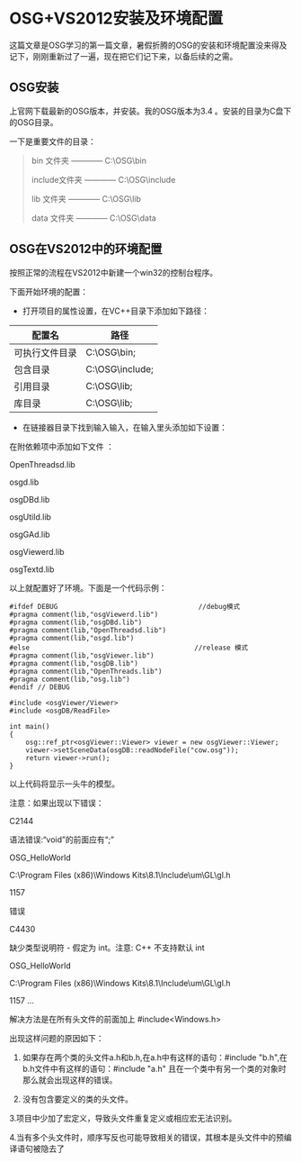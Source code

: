 OSG+VS2012安装及环境配置
=================

这篇文章是OSG学习的第一篇文章，暑假折腾的OSG的安装和环境配置没来得及记下，刚刚重新过了一遍，现在把它们记下来，以备后续的之需。

OSG安装
-----

上官网下载最新的OSG版本，并安装。我的OSG版本为3.4 。安装的目录为C盘下的OSG目录。

一下是重要文件的目录：

> bin 文件夹 ————  C:\OSG\bin
> 
> include文件夹 ———— C:\OSG\include
> 
> lib 文件夹 ———— C:\OSG\lib
> 
> data 文件夹 ———— C:\OSG\data

OSG在VS2012中的环境配置
----------------

按照正常的流程在VS2012中新建一个win32的控制台程序。

下面开始环境的配置：

 - 打开项目的属性设置，在VC++目录下添加如下路径：


配置名     | 路径
-------- | ---
可执行文件目录 | C:\OSG\bin;
包含目录    | C:\OSG\include;
引用目录     | C:\OSG\lib;
库目录     | C:\OSG\lib;

 -  在链接器目录下找到输入输入，在输入里头添加如下设置：

在附依赖项中添加如下文件 ：

OpenThreadsd.lib

osgd.lib

osgDBd.lib

osgUtild.lib

osgGAd.lib

osgViewerd.lib

osgTextd.lib


以上就配置好了环境。下面是一个代码示例：


    #ifdef DEBUG                                   //debug模式
    #pragma comment(lib,"osgViewerd.lib")
    #pragma comment(lib,"osgDBd.lib")
    #pragma comment(lib,"OpenThreadsd.lib")
    #pragma comment(lib,"osgd.lib")
    #else                                         //release 模式
    #pragma comment(lib,"osgViewer.lib")
    #pragma comment(lib,"osgDB.lib")
    #pragma comment(lib,"OpenThreads.lib")
    #pragma comment(lib,"osg.lib")
    #endif // DEBUG
    
    #include <osgViewer/Viewer>
    #include <osgDB/ReadFile>
    
    int main()
    {
    	osg::ref_ptr<osgViewer::Viewer> viewer = new osgViewer::Viewer;
    	viewer->setSceneData(osgDB::readNodeFile("cow.osg"));
    	return viewer->run();
    }

以上代码将显示一头牛的模型。

注意：如果出现以下错误：

C2144

语法错误:“void”的前面应有“;”

OSG_HelloWorld

C:\Program Files (x86)\Windows Kits\8.1\Include\um\GL\gl.h

1157

错误

C4430

缺少类型说明符 - 假定为 int。注意: C++ 不支持默认 int

OSG_HelloWorld

C:\Program Files (x86)\Windows Kits\8.1\Include\um\GL\gl.h

1157
...

解决方法是在所有头文件的前面加上 #include<Windows.h>

出现这样问题的原因如下：

1. 如果存在两个类的头文件a.h和b.h,在a.h中有这样的语句：#include "b.h",在b.h文件中有这样的语句：#include "a.h"   且在一个类中有另一个类的对象时   那么就会出现这样的错误。

2. 没有包含要定义的类的头文件。

3.项目中少加了宏定义，导致头文件重复定义或相应宏无法识别。

4.当有多个头文件时，顺序写反也可能导致相关的错误，其根本是头文件中的预编译语句被隐去了
